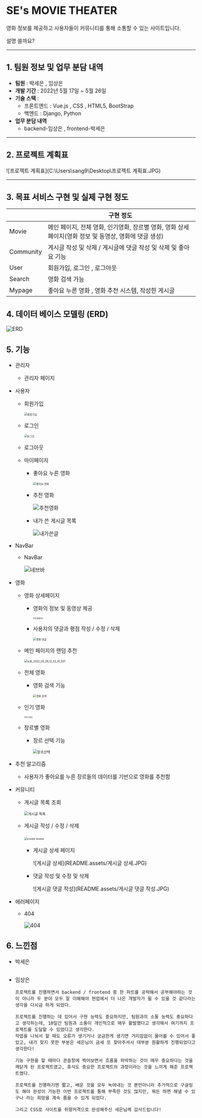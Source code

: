 # SE's MOVIE THEATER 

영화 정보를 제공하고 사용자들이 커뮤니티를 통해 소통할 수 있는 사이트입니다.



설명 쓸까요?



--------------------------------

## 1. 팀원 정보 및 업무 분담 내역

- **팀원** : 박세은 , 임상은
- **개발 기간** : 2022년 5월 17일 ~ 5월 26일
- **기술 스택** : 
  - 프론트엔드 : Vue.js , CSS , HTML5, BootStrap
  - 백엔드 : Django, Python
- **업무 분담 내역**
  - backend-임상은 , frontend-박세은

--------------------

## 2. 프로젝트 계획표

![프로젝트 계획표](C:\Users\sang9\Desktop\프로젝트 계획표.JPG)

-------

## 3. 목표 서비스 구현 및 실제 구현 정도

|           | 구현 정도                                                    |
| --------- | ------------------------------------------------------------ |
| Movie     | 메인 페이지, 전체 영화, 인기영화, 장르별 영화, 영화 상세페이지(영화 정보 및 동영상, 영화에 댓글 생성) |
| Community | 게시글 작성 및 삭제 / 게시글에 댓글 작성 및 삭제 및 좋아요 기능 |
| User      | 회원가입, 로그인 , 로그아웃                                  |
| Search    | 영화 검색 가능                                               |
| Mypage    | 좋아요 누른 영화 , 영화 추천 시스템, 작성한 게시글           |

## 4. 데이터 베이스 모델링 (ERD)

![ERD](README.assets/ERD.JPG)

## 5. 기능

- 관리자

  - 관리자 페이지

- 사용자

  - 회원가입

    <img src="README.assets/회원가입.JPG" alt="회원가입" style="zoom:50%;" />

  - 로그인

    <img src="README.assets/로그인.JPG" alt="로그인" style="zoom:50%;" />

  - 로그아웃

  - 마이페이지

    - 좋아요 누른 영화

      <img src="README.assets/좋아요 영화-16535379005092.JPG" alt="좋아요 영화" style="zoom: 50%;" />

    - 추천 영화

      ![추천영화](README.assets/추천영화.JPG)

    - 내가 쓴 게시글 목록

      ![내가쓴글](README.assets/내가쓴글.JPG)

- NavBar

  - NavBar

    ![네브바](README.assets/네브바.JPG)

- 영화

  - 영화 상세페이지

    - 영화의 정보 및 동영상 제공

      <img src="README.assets/상세페이지.JPG" alt="상세페이지" style="zoom: 33%;" />

    - 사용자의 댓글과 평점 작성 / 수정 / 삭제

      <img src="README.assets/영화 댓글.JPG" alt="영화 댓글" style="zoom: 50%;" />

  - 메인 페이지의 랜덤 추천

    <img src="README.assets/녹화_2022_05_26_12_52_41_501.gif" alt="녹화_2022_05_26_12_52_41_501" style="zoom:50%;" />

  - 전체 영화

    - 영화 검색 기능

      <img src="README.assets/영화 검색.JPG" alt="영화 검색" style="zoom:50%;" />

  - 인기 영화

    <img src="README.assets/인기영화.JPG" alt="인기영화" style="zoom: 33%;" />

  - 장르별 영화

    - 장르 선택 기능

      <img src="README.assets/장르선택.JPG" alt="장르선택" style="zoom: 67%;" />

- 추천 알고리즘

  - 사용자가 좋아요를 누른 장르들의 데이터를 기반으로 영화를 추천함

- 커뮤니티

  - 게시글 목록 조회

    <img src="README.assets/게시글 목록.JPG" alt="게시글 목록" style="zoom: 67%;" />

  - 게시글 작성 / 수정 / 삭제

    ​	<img src="README.assets/create review.JPG" alt="create review" style="zoom:50%;" />

    - 게시글 상세 페이지

      ![게시글 상세](README.assets/게시글 상세.JPG)

    - 댓글 작성 및 수정 및 삭제

      ![게시글 댓글 작성](README.assets/게시글 댓글 작성.JPG)

- 에러페이지

  - 404

    ![404](README.assets/404.JPG)

## 6. 느낀점

- 박세은 

  ```
  
  ```

- 임상은 

  ```
  프로젝트를 진행하면서 backend / frontend 중 한 파트를 공략해서 공부해야하는 것이 아니라 두 분야 모두 잘 이해해야 현업에서 더 나은 개발자가 될 수 있을 것 같다라는 생각을 다시금 하게 되었다.
  
  프로젝트를 진행하는 데 있어서 구현 능력도 중요하지만, 팀원과의 소통 능력도 중요하다고 생각하는데, 10일간 팀원과 소통이 개인적으로 매우 활발했다고 생각해서 여기까지 프로젝트를 도달할 수 있었다고 생각한다.
  작업을 나눠서 할 때도 오류가 생기거나 궁금한게 생기면 거리낌없이 물어볼 수 있어서 좋았고, 내가 찾지 못한 부분은 세은님이 금세 또 찾아주셔서 대부분 원활하게 진행되었다고 생각한다! 
  
  기능 구현을 할 때마다 콘솔창에 찍어보면서 흐름을 파악하는 것이 매우 중요하다는 것을 깨닫게 된 프로젝트였고, 휴식도 중요한 프로젝트의 과정이라는 것을 느끼게 해준 프로젝트였다.
  
  프로젝트를 진행하기엔 짧고, 배운 것을 모두 녹여내는 것 뿐만아니라 추가적으로 구글링도 해야 완성이 가능한 이번 프로젝트를 통해 부족한 것도 많지만, 뭐든 하면 해낼 수 있구나 라는 희망을 계속 품을 수 있게 되었다.
  
  그리고 CSS로 사이트를 취향저격으로 완성해주신 세은님께 감사드립니다! 
  ```

  